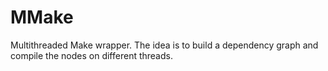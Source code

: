 # MMake
Multithreaded Make wrapper. The idea is to build a dependency graph and compile the nodes on different threads.
